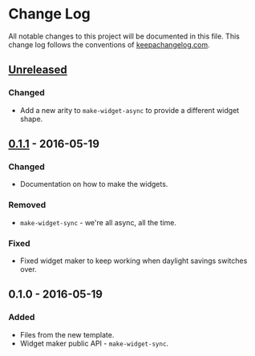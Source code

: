 # Change Log
All notable changes to this project will be documented in this file. This change log follows the conventions of [keepachangelog.com](http://keepachangelog.com/).

## [Unreleased][unreleased]
### Changed
- Add a new arity to `make-widget-async` to provide a different widget shape.

## [0.1.1] - 2016-05-19
### Changed
- Documentation on how to make the widgets.

### Removed
- `make-widget-sync` - we're all async, all the time.

### Fixed
- Fixed widget maker to keep working when daylight savings switches over.

## 0.1.0 - 2016-05-19
### Added
- Files from the new template.
- Widget maker public API - `make-widget-sync`.

[unreleased]: https://github.com/your-name/you-project/compare/0.1.1...HEAD
[0.1.1]: https://github.com/your-name/your-project/compare/0.1.0...0.1.1
